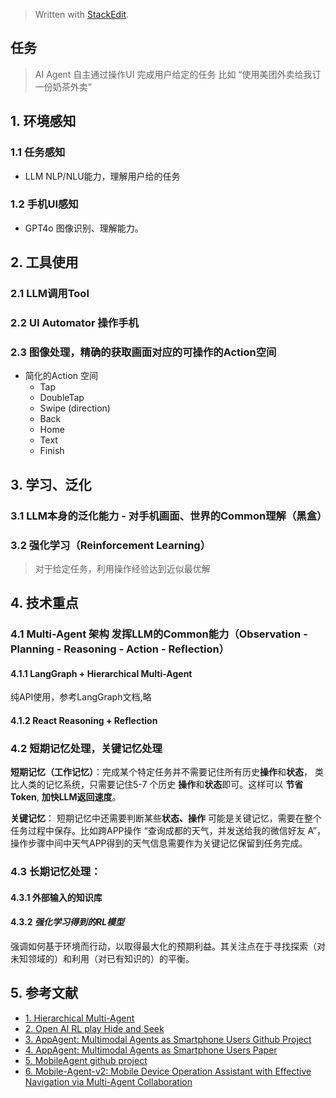 


> Written with [StackEdit](https://stackedit.io/).

## 任务
> AI Agent 自主通过操作UI 完成用户给定的任务 比如 “使用美团外卖给我订一份奶茶外卖”

## 1. 环境感知
### 1.1 任务感知
* LLM NLP/NLU能力，理解用户给的任务
### 1.2 手机UI感知
* GPT4o 图像识别、理解能力。

## 2. 工具使用
### 2.1 LLM调用Tool
### 2.2 UI Automator 操作手机
### 2.3 图像处理，精确的获取画面对应的可操作的Action空间
* 简化的Action 空间
	* Tap
	* DoubleTap
	* Swipe (direction)
	* Back
	* Home
	* Text
	* Finish

## 3. 学习、泛化
### 3.1 LLM本身的泛化能力 - 对手机画面、世界的Common理解（黑盒）
### 3.2 强化学习（Reinforcement Learning）
> 对于给定任务，利用操作经验达到近似最优解

## 4. 技术重点
### 4.1 Multi-Agent 架构 发挥LLM的Common能力（Observation - Planning - Reasoning - Action - Reflection）
#### 4.1.1 LangGraph + Hierarchical Multi-Agent
纯API使用，参考LangGraph文档,略
#### 4.1.2 React Reasoning + Reflection
### 4.2 短期记忆处理，关键记忆处理
**短期记忆（工作记忆）**：完成某个特定任务并不需要记住所有历史**操作**和**状态**， 类比人类的记忆系统，只需要记住5-7 个历史 **操作**和**状态**即可。这样可以 **节省Token**, **加快LLM返回速度**。

**关键记忆**： 短期记忆中还需要判断某些**状态、操作** 可能是关键记忆，需要在整个任务过程中保存。比如跨APP操作 “查询成都的天气，并发送给我的微信好友 A”， 操作步骤中间中天气APP得到的天气信息需要作为关键记忆保留到任务完成。
### 4.3 长期记忆处理：
#### 4.3.1 外部输入的知识库
#### 4.3.2 ***强化学习得到的RL模型***
强调如何基于环境而行动，以取得最大化的预期利益。其关注点在于寻找探索（对未知领域的）和利用（对已有知识的）的平衡。

## 5. 参考文献
* [1. Hierarchical Multi-Agent](https://langchain-ai.github.io/langgraph/tutorials/multi_agent/hierarchical_agent_teams/)
* [2. Open AI RL play Hide and Seek](https://www.youtube.com/watch?v=Lu56xVlZ40M)
* [3. AppAgent: Multimodal Agents as Smartphone Users Github Project](https://appagent-official.github.io/)
* [4. AppAgent: Multimodal Agents as Smartphone Users Paper](https://arxiv.org/pdf/2312.13771.pdf)
* [5. MobileAgent github project](https://github.com/X-PLUG/MobileAgent)
* [6. Mobile-Agent-v2: Mobile Device Operation Assistant with Effective Navigation via Multi-Agent Collaboration](https://arxiv.org/abs/2406.01014)
<!--stackedit_data:
eyJoaXN0b3J5IjpbMzI2NTcwNjk1LDU2NDgzNjEyMCwtMzcyMD
EzOTc0LC03MzgyNDI0NTQsODk1ODY3OTEzLDE4NDIzOTg2ODgs
MTczNDMyNjg0NiwtMTUxMjk5MTc2M119
-->